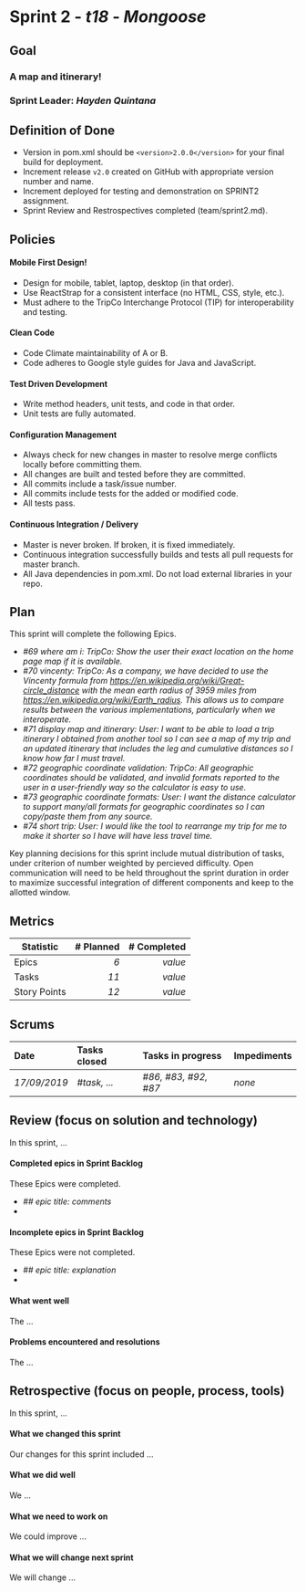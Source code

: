 # Sprint 2 - *t18* - *Mongoose*

## Goal

### A map and itinerary!
### Sprint Leader: *Hayden Quintana*

## Definition of Done

* Version in pom.xml should be `<version>2.0.0</version>` for your final build for deployment.
* Increment release `v2.0` created on GitHub with appropriate version number and name.
* Increment deployed for testing and demonstration on SPRINT2 assignment.
* Sprint Review and Restrospectives completed (team/sprint2.md).


## Policies

#### Mobile First Design!
* Design for mobile, tablet, laptop, desktop (in that order).
* Use ReactStrap for a consistent interface (no HTML, CSS, style, etc.).
* Must adhere to the TripCo Interchange Protocol (TIP) for interoperability and testing.
#### Clean Code
* Code Climate maintainability of A or B.
* Code adheres to Google style guides for Java and JavaScript.
#### Test Driven Development
* Write method headers, unit tests, and code in that order.
* Unit tests are fully automated.
#### Configuration Management
* Always check for new changes in master to resolve merge conflicts locally before committing them.
* All changes are built and tested before they are committed.
* All commits include a task/issue number.
* All commits include tests for the added or modified code.
* All tests pass.
#### Continuous Integration / Delivery 
* Master is never broken.  If broken, it is fixed immediately.
* Continuous integration successfully builds and tests all pull requests for master branch.
* All Java dependencies in pom.xml.  Do not load external libraries in your repo. 


## Plan

This sprint will complete the following Epics.

* *#69 where am i: TripCo: Show the user their exact location on the home page map if it is available.*
* *#70 vincenty: TripCo: As a company, we have decided to use the Vincenty formula from https://en.wikipedia.org/wiki/Great-circle_distance with the mean earth radius of 3959 miles from https://en.wikipedia.org/wiki/Earth_radius. This allows us to compare results between the various implementations, particularly when we interoperate.*
* *#71 display map and itinerary: User: I want to be able to load a trip itinerary I obtained from another tool so I can see a map of my trip and an updated itinerary that includes the leg and cumulative distances so I know how far I must travel.*
* *#72 geographic coordinate validation: TripCo: All geographic coordinates should be validated, and invalid formats reported to the user in a user-friendly way so the calculator is easy to use.*
* *#73 geographic coordinate formats: User: I want the distance calculator to support many/all formats for geographic coordinates so I can copy/paste them from any source.*
* *#74 short trip: User: I would like the tool to rearrange my trip for me to make it shorter so I have will have less travel time.*


Key planning decisions for this sprint include mutual distribution of tasks, under criterion of number weighted by percieved difficulty. Open communication will need to be held throughout the sprint duration in order to maximize successful integration of different components and keep to the allotted window.


## Metrics

| Statistic | # Planned | # Completed |
| --- | ---: | ---: |
| Epics | *6* | *value* |
| Tasks |  *11*   | *value* | 
| Story Points |  *12*  | *value* | 


## Scrums

| Date | Tasks closed  | Tasks in progress | Impediments |
| :--- | :--- | :--- | :--- |
| *17/09/2019* | *#task, ...* | *#86, #83, #92, #87* | *none* | 


## Review (focus on solution and technology)

In this sprint, ...

#### Completed epics in Sprint Backlog 

These Epics were completed.

* *## epic title: comments*
* 

#### Incomplete epics in Sprint Backlog 

These Epics were not completed.

* *## epic title: explanation*
*

#### What went well

The ...


#### Problems encountered and resolutions

The ...


## Retrospective (focus on people, process, tools)

In this sprint, ...

#### What we changed this sprint

Our changes for this sprint included ...

#### What we did well

We ...

#### What we need to work on

We could improve ...

#### What we will change next sprint 

We will change ...
